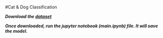 #Cat & Dog Classification

**_Download the [dataset](https://storage.googleapis.com/mledudatasets/cats_and_dogs_filtered.zip)_**

**_Once downloaded, run the jupyter notebook (main.ipynb) file. It will save the model._**
